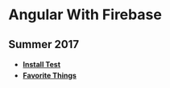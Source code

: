 # Angular With Firebase

## Summer 2017

<html>
<head>
	<style>
	li {
	 margin: 5px;
	}
	</style>
</head>
<body>
<ul>
 <h4>
 <li><a href='https://yoons1-default.firebaseapp.com/'> Install Test</a></li>
 <li><a href='https://yoons1-favorite-things.firebaseapp.com/'> Favorite Things</a></li>
 </h4>
</ul>
</body>
</html>